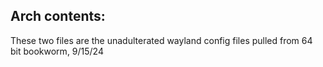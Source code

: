 ## Arch contents:

These two files are the unadulterated wayland config files pulled from 64 bit bookworm, 9/15/24
